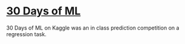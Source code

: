 # [30 Days of ML](https://www.kaggle.com/c/30-days-of-ml)


30 Days of ML on Kaggle was an in class prediction competition on a regression task.



